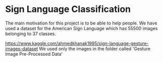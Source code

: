 # Sign Language Classification
The main motivation for this project is to be able to help people.
We have used a dataset for the American Sign Language which has 55500 images belonging to 37 classes.

https://www.kaggle.com/ahmedkhanak1995/sign-language-gesture-images-dataset
We used only the images in the folder called 'Gesture Image Pre-Processed Data'
